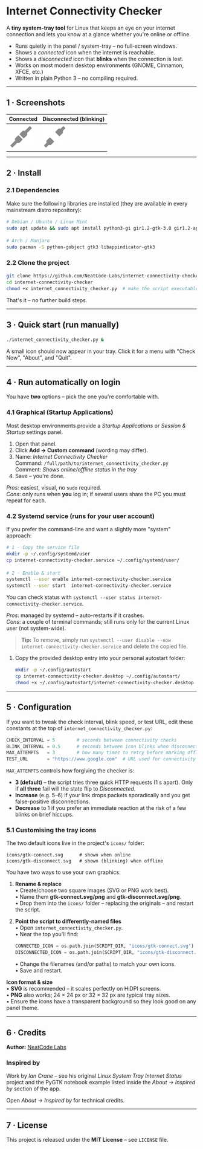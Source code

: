 # Internet Connectivity Checker

A **tiny system-tray tool** for Linux that keeps an eye on your internet connection and lets you know at a glance whether you're online or offline.

*   Runs quietly in the panel / system-tray – no full-screen windows.
*   Shows a *connected* icon when the internet is reachable.
*   Shows a *disconnected* icon that **blinks** when the connection is lost.
*   Works on most modern desktop environments (GNOME, Cinnamon, XFCE, etc.)
*   Written in plain Python 3 – no compiling required.

---

## 1 · Screenshots

| Connected | Disconnected (blinking) |
|-----------|------------------------|
| <img src="icons/gtk-connect.svg" width="64"/> | <img src="icons/gtk-disconnect.svg" width="64"/> |

---

## 2 · Install

### 2.1 Dependencies

Make sure the following libraries are installed (they are available in every mainstream distro repository):

```bash
# Debian / Ubuntu / Linux Mint
sudo apt update && sudo apt install python3-gi gir1.2-gtk-3.0 gir1.2-appindicator3-0.1

# Arch / Manjaro
sudo pacman -S python-gobject gtk3 libappindicator-gtk3
```

### 2.2 Clone the project

```bash
git clone https://github.com/NeatCode-Labs/internet-connectivity-checker.git
cd internet-connectivity-checker
chmod +x internet_connectivity_checker.py  # make the script executable
```

That's it – no further build steps.

---

## 3 · Quick start (run manually)

```bash
./internet_connectivity_checker.py &
```

A small icon should now appear in your tray. Click it for a menu with "Check Now", "About", and "Quit".

---

## 4 · Run automatically on login

You have **two** options – pick the one you're comfortable with.

### 4.1 Graphical (Startup Applications)

Most desktop environments provide a *Startup Applications* or *Session & Startup* settings panel.

1. Open that panel.
2. Click **Add → Custom command** (wording may differ).
3. Name: *Internet Connectivity Checker*  
   Command: `/full/path/to/internet_connectivity_checker.py`  
   Comment: *Shows online/offline status in the tray*
4. Save – you're done.

*Pros*: easiest, visual, no `sudo` required.  
*Cons*: only runs when **you** log in; if several users share the PC you must repeat for each.

### 4.2 Systemd service (runs for your user account)

If you prefer the command-line and want a slightly more "system" approach:

```bash
# 1 · Copy the service file
mkdir -p ~/.config/systemd/user
cp internet-connectivity-checker.service ~/.config/systemd/user/

# 2 · Enable & start
systemctl --user enable internet-connectivity-checker.service
systemctl --user start  internet-connectivity-checker.service
```

You can check status with `systemctl --user status internet-connectivity-checker.service`.

*Pros*: managed by systemd – auto-restarts if it crashes.  
*Cons*: a couple of terminal commands; still runs only for the current Linux user (not system-wide).

> **Tip:** To remove, simply run `systemctl --user disable --now internet-connectivity-checker.service` and delete the copied file.

1. Copy the provided desktop entry into your personal autostart folder:
   ```bash
   mkdir -p ~/.config/autostart
   cp internet-connectivity-checker.desktop ~/.config/autostart/
   chmod +x ~/.config/autostart/internet-connectivity-checker.desktop  # ensure it is executable
   ```

---

## 5 · Configuration

If you want to tweak the check interval, blink speed, or test URL, edit these constants at the top of `internet_connectivity_checker.py`:

```python
CHECK_INTERVAL = 5        # seconds between connectivity checks
BLINK_INTERVAL = 0.5      # seconds between icon blinks when disconnected
MAX_ATTEMPTS   = 3        # how many times to retry before marking offline
TEST_URL       = "https://www.google.com"  # URL used for connectivity check
```

`MAX_ATTEMPTS` controls how forgiving the checker is:

* **3 (default)** – the script tries three quick HTTP requests (1 s apart). Only if **all three** fail will the state flip to *Disconnected*.
* **Increase** (e.g. 5–6) if your link drops packets sporadically and you get false-positive disconnections.
* **Decrease** to 1 if you prefer an immediate reaction at the risk of a few blinks on brief hiccups.

### 5.1  Customising the tray icons

The two default icons live in the project's `icons/` folder:

```
icons/gtk-connect.svg      # shown when online
icons/gtk-disconnect.svg   # shown (blinking) when offline
```

You have two ways to use your own graphics:

1. **Rename & replace**  
   • Create/choose two square images (SVG or PNG work best).  
   • Name them **gtk-connect.svg/png** and **gtk-disconnect.svg/png**.  
   • Drop them into the `icons/` folder – replacing the originals – and restart the script.

2. **Point the script to differently-named files**  
   • Open `internet_connectivity_checker.py`.  
   • Near the top you'll find:
     ```python
     CONNECTED_ICON = os.path.join(SCRIPT_DIR, "icons/gtk-connect.svg")
     DISCONNECTED_ICON = os.path.join(SCRIPT_DIR, "icons/gtk-disconnect.svg")
     ```
   • Change the filenames (and/or paths) to match your own icons.  
   • Save and restart.

**Icon format & size**  
• **SVG** is recommended – it scales perfectly on HiDPI screens.  
• **PNG** also works;  24 × 24 px or 32 × 32 px are typical tray sizes.  
• Ensure the icons have a transparent background so they look good on any panel theme.

---

## 6 · Credits

**Author:** [NeatCode Labs](https://neatcodelabs.com/)

### Inspired by

Work by *Ian Crane* – see his original *Linux System Tray Internet Status* project and the PyGTK notebook example listed inside the *About → Inspired by* section of the app.

Open *About → Inspired by* for technical credits.  

---

## 7 · License

This project is released under the **MIT License** – see `LICENSE` file.
